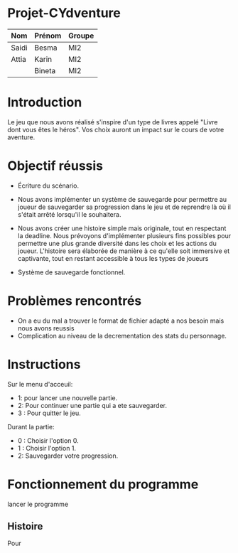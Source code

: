 # Projet-CYdventure
| Nom             | Prénom | Groupe|
|---              |---     |---    |
| Saidi           | Besma  | MI2   |
| Attia           | Karin  | MI2   |
|                 |Bineta  | MI2   |

# Introduction
Le jeu que nous avons réalisé s'inspire d'un type de livres appelé "Livre dont vous êtes le héros". Vos choix auront un impact sur le cours de votre aventure. 

# Objectif réussis

- Écriture du scénario.

- Nous avons implémenter un système de sauvegarde pour permettre au joueur de sauvegarder sa progression dans le jeu et de reprendre là où il s'était arrêté lorsqu'il le souhaitera.

- Nous avons créer une histoire simple mais originale, tout en respectant la deadline. Nous prévoyons d'implémenter plusieurs fins possibles pour permettre une plus grande diversité dans les choix et les actions du joueur. L'histoire sera élaborée de manière à ce qu'elle soit immersive et captivante, tout en restant accessible à tous les types de joueurs

- Système de sauvegarde fonctionnel.
# Problèmes rencontrés
- On a eu du mal a trouver le format de fichier adapté a nos besoin mais nous avons reussis
- Complication au niveau de la decrementation des stats du personnage.


# Instructions
Sur le menu d'acceuil:

- 1: pour lancer une nouvelle partie.
- 2: Pour continuer une partie qui a ete sauvegarder.
- 3 : Pour quitter le jeu.

Durant la partie:

- 0 : Choisir l'option 0.
- 1 : Choisir l'option 1.
- 2: Sauvegarder votre progression.

# Fonctionnement du programme
lancer le programme 
  ## Histoire
Pour
